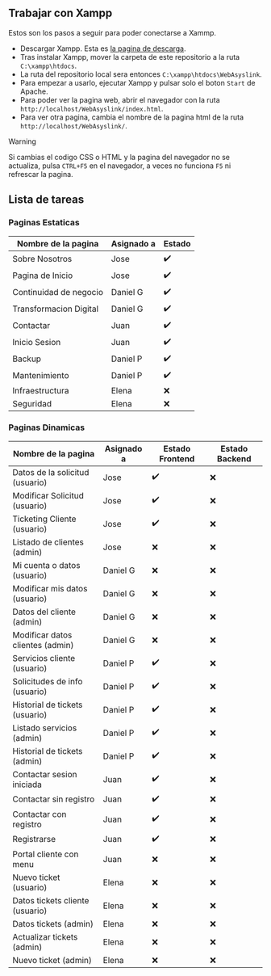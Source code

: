 ## Trabajar con Xampp
Estos son los pasos a seguir para poder conectarse a Xammp.

- Descargar Xampp. Esta es <a href="https://www.apachefriends.org/es/download.html">la pagina de descarga</a>.
- Tras instalar Xampp, mover la carpeta de este repositorio a la ruta `C:\xampp\htdocs`.
- La ruta del repositorio local sera entonces `C:\xampp\htdocs\WebAsyslink`.
- Para empezar a usarlo, ejecutar Xampp y pulsar solo el boton `Start` de Apache.
- Para poder ver la pagina web, abrir el navegador con la ruta `http://localhost/WebAsyslink/index.html`.
- Para ver otra pagina, cambia el nombre de la pagina html de la ruta `http://localhost/WebAsyslink/`.

> [!WARNING]  
> Si cambias el codigo CSS o HTML y la pagina del navegador no se actualiza, pulsa `CTRL+F5` en el navegador, a veces no funciona `F5` ni refrescar la pagina.

## Lista de tareas

### Paginas Estaticas

| Nombre de la pagina    | Asignado a | Estado             |
| ---------------------- | ---------- | ------------------ |
| Sobre Nosotros         | Jose       | :heavy_check_mark: |
| Pagina de Inicio       | Jose       | :heavy_check_mark: |
| Continuidad de negocio | Daniel G   | :heavy_check_mark: |
| Transformacion Digital | Daniel G   | :heavy_check_mark: |
| Contactar              | Juan       | :heavy_check_mark: |
| Inicio Sesion          | Juan       | :heavy_check_mark: |
| Backup                 | Daniel P   | :heavy_check_mark: |
| Mantenimiento          | Daniel P   | :heavy_check_mark: |
| Infraestructura        | Elena      | :x:                |
| Seguridad              | Elena      | :x:                | 


 ### Paginas Dinamicas

| Nombre de la pagina              | Asignado a | Estado Frontend    | Estado Backend |
| -------------------------------- | ---------- | ------------------ | -------------- |
| Datos de la solicitud (usuario)  | Jose       | :heavy_check_mark: | :x:            |
| Modificar Solicitud (usuario)    | Jose       | :heavy_check_mark: | :x:            |
| Ticketing Cliente (usuario)      | Jose       | :heavy_check_mark: | :x:            |
| Listado de clientes (admin)      | Jose       | :x:                | :x:            |
| Mi cuenta o datos (usuario)      | Daniel G   | :x:                | :x:            |
| Modificar mis datos (usuario)    | Daniel G   | :x:                | :x:            |
| Datos del cliente (admin)        | Daniel G   | :x:                | :x:            |
| Modificar datos clientes (admin) | Daniel G   | :x:                | :x:            |
| Servicios cliente (usuario)      | Daniel P   | :heavy_check_mark: | :x:            |
| Solicitudes de info (usuario)    | Daniel P   | :heavy_check_mark: | :x:            |
| Historial de tickets (usuario)   | Daniel P   | :heavy_check_mark: | :x:            |
| Listado servicios (admin)        | Daniel P   | :heavy_check_mark: | :x:            |
| Historial de tickets (admin)     | Daniel P   | :heavy_check_mark: | :x:            |
| Contactar sesion iniciada        | Juan       | :heavy_check_mark: | :x:            |
| Contactar sin registro           | Juan       | :heavy_check_mark: | :x:            |
| Contactar con registro           | Juan       | :heavy_check_mark: | :x:            |
| Registrarse                      | Juan       | :heavy_check_mark: | :x:            |
| Portal cliente con menu          | Juan       | :x:                | :x:            |
| Nuevo ticket (usuario)           | Elena      | :x:                | :x:            |
| Datos tickets cliente (usuario)  | Elena      | :x:                | :x:            |
| Datos tickets (admin)            | Elena      | :x:                | :x:            |
| Actualizar tickets (admin)       | Elena      | :x:                | :x:            |
| Nuevo ticket (admin)             | Elena      | :x:                | :x:            |